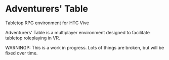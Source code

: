 # Adventurers' Table
Tabletop RPG environment for HTC Vive

Adventurers' Table is a multiplayer environment designed to facilitate tabletop roleplaying in VR. 

WARNINGP: This is a work in progress. Lots of things are broken, but will be fixed over time. 
